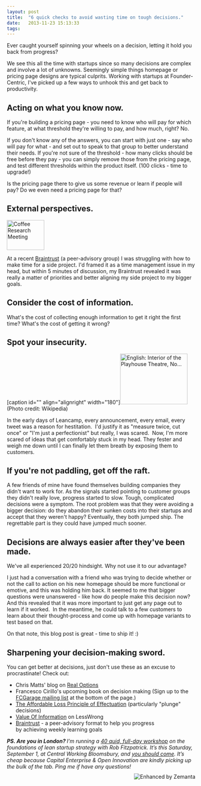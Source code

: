 ```yaml
---
layout: post
title:  "6 quick checks to avoid wasting time on tough decisions."
date:   2013-11-23 15:13:33
tags:   
---
```


Ever caught yourself spinning your wheels on a decision, letting it hold you back from progress?

We see this all the time with startups since so many decisions are complex and involve a lot of unknowns. Seemingly simple things homepage or pricing page designs are typical culprits. Working with startups at Founder-Centric, I've picked up a few ways to unhook this and get back to productivity.
<h2>Acting on what you know now.</h2>
If you're building a pricing page - you need to know who will pay for which feature, at what threshold they're willing to pay, and how much, right? No.

If you don't know any of the answers, you can start with just one - say who will pay for what - and set out to speak to that group to better understand their needs. If you're not sure of the threshold - how many clicks should be free before they pay - you can simply remove those from the pricing page, and test different thresholds within the product itself. (100 clicks - time to upgrade!)

Is the pricing page there to give us some revenue or learn if people will pay? Do we even need a pricing page for that?
<h2>External perspectives.</h2>
<a href="http://www.flickr.com/photos/53189782@N08/7692978492" target="_blank"><img class="zemanta-img-inserted zemanta-img-configured " title="Coffee Research Meeting" alt="Coffee Research Meeting" src="http://farm9.static.flickr.com/8004/7692978492_bbe4f1d43c.jpg" width="100" height="80" /></a>

At a recent <a href="http://foundercentric.com/braintrust">Braintrust</a> (a peer-advisory group) I was struggling with how to make time for a side project. I'd framed it as a time management issue in my head, but within 5 minutes of discussion, my Braintrust revealed it was really a matter of priorities and better aligning my side project to my bigger goals.
<h2>Consider the cost of information.</h2>
What's the cost of collecting enough information to get it right the first time? What's the cost of getting it wrong?
<h2>Spot your insecurity.</h2>
[caption id="" align="alignright" width="180"]<a href="http://commons.wikipedia.org/wiki/File:PlayhouseTheatreInterior.JPG" target="_blank"><img class="zemanta-img-inserted zemanta-img-configured " title="English: Interior of the Playhouse Theatre, No..." alt="English: Interior of the Playhouse Theatre, No..." src="http://upload.wikimedia.org/wikipedia/commons/thumb/6/61/PlayhouseTheatreInterior.JPG/300px-PlayhouseTheatreInterior.JPG" width="180" height="135" /></a> (Photo credit: Wikipedia)

In the early days of Leancamp, every announcement, every email, every tweet was a reason for hestitation.  I'd justify it as "measure twice, cut once" or "I'm just a perfectionist" but really, I was scared.  Now, I'm more scared of ideas that get comfortably stuck in my head. They fester and weigh me down until I can finally let them breath by exposing them to customers.
<h2>If you're not paddling, get off the raft.</h2>
A few friends of mine have found themselves building companies they didn't want to work for. As the signals started pointing to customer groups they didn't really love, progress started to slow. Tough, complicated decisions were a symptom. The root problem was that they were avoiding a bigger decision: do they abandon their sunken costs into their startups and accept that they weren't happy? Eventually, they both jumped ship. The regrettable part is they could have jumped much sooner.
<h2>Decisions are always easier after they've been made.</h2>
We've all experienced 20/20 hindsight. Why not use it to our advantage?

I just had a conversation with a friend who was trying to decide whether or not the call to action on his new homepage should be more functional or emotive, and this was holding him back. It seemed to me that bigger questions were unanswered - like how do people make this decision now? And this revealed that it was more important to just get any page out to learn if it worked.  In the meantime, he could talk to a few customers to learn about their thought-process and come up with homepage variants to test based on that.

On that note, this blog post is great - time to ship it! :)
<h2>Sharpening your decision-making sword.</h2>
You can get better at decisions, just don't use these as an excuse to procrastinate! Check out:
<ul>
	<li>Chris Matts' blog on <a href="http://decision-coach.com/lean-and-real-options/">Real Options</a></li>
	<li>Francesco Cirillo's upcoming book on decision making (Sign up to the <a href="http://fcgarage.com">FCGarage mailing list</a> at the bottom of the page.)</li>
	<li><a href="http://papers.ssrn.com/sol3/papers.cfm?abstract_id=1417209">The Affordable Loss Principle of Effectuation</a> (particularly "plunge" decisions)</li>
	<li><a href="http://lesswrong.com/lw/85x/value_of_information_four_examples/">Value Of Information</a> on LessWrong</li>
	<li><a href="http://foundercentric.com/#braintrust">Braintrust</a> - a peer-advisory format to help you progress by achieving weekly learning goals</li>
</ul>
<em><strong>PS. Are you in London? </strong>I’m running a <a href="http://foundercentric.com/fday">40 quid, full-day workshop</a> on the foundations of lean startup strategy with Rob Fitzpatrick. It’s this Saturday, September 1, at Central Working Bloomsbury, and <a href="http://foundercentric.com/fday">you should come</a>. It’s cheap because Capital Enterprise &amp; Open Innovation are kindly picking up the bulk of the tab. Ping me if have any questions!</em>
<div class="zemanta-pixie" style="margin-top: 10px; height: 15px;"><a class="zemanta-pixie-a" title="Enhanced by Zemanta" href="http://www.zemanta.com/?px"><img class="zemanta-pixie-img" style="border: none; float: right;" alt="Enhanced by Zemanta" src="http://img.zemanta.com/zemified_e.png?x-id=57f05adf-7a3a-44c2-9b41-e0027262c966" /></a></div>
